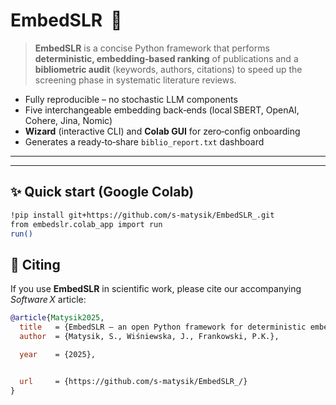 # EmbedSLR &nbsp;🚀


> **EmbedSLR** is a concise Python framework that performs **deterministic, embedding‑based ranking** of publications and a **bibliometric audit** (keywords, authors, citations) to speed up the screening phase in systematic literature reviews.

* Fully reproducible – no stochastic LLM components  
* Five interchangeable embedding back‑ends (local SBERT, OpenAI, Cohere, Jina, Nomic)  
* **Wizard** (interactive CLI) and **Colab GUI** for zero‑config onboarding  
* Generates a ready‑to‑share `biblio_report.txt` dashboard  

---


---

## ✨ Quick start (Google Colab)

```bash
!pip install git+https://github.com/s-matysik/EmbedSLR_.git
from embedslr.colab_app import run
run()

```

## 📝 Citing

If you use **EmbedSLR** in scientific work, please cite our accompanying *Software X* article:

```bibtex
@article{Matysik2025,
  title   = {EmbedSLR – an open Python framework for deterministic embedding‑based screening and bibliometric validation in systematic literature reviews},
  author  = {Matysik, S., Wiśniewska, J., Frankowski, P.K.},

  year    = {2025},


  url     = {https://github.com/s-matysik/EmbedSLR_/}
}
